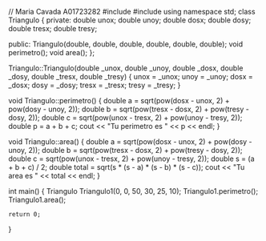 // Maria Cavada A01723282
#include <iostream>
#include <cmath>
using namespace std;
class Triangulo {
private:
    double unox;
    double unoy;
    double dosx;
    double dosy;
    double tresx;
    double tresy;

public:
    Triangulo(double, double, double, double, double, double);
    void perimetro();
    void area();
};

Triangulo::Triangulo(double _unox, double _unoy, double _dosx, double _dosy, double _tresx, double _tresy) {
    unox = _unox;
    unoy = _unoy;
    dosx = _dosx;
    dosy = _dosy;
    tresx = _tresx;
    tresy = _tresy;
}

void Triangulo::perimetro() {
    double a = sqrt(pow(dosx - unox, 2) + pow(dosy - unoy, 2));
    double b = sqrt(pow(tresx - dosx, 2) + pow(tresy - dosy, 2));
    double c = sqrt(pow(unox - tresx, 2) + pow(unoy - tresy, 2));
    double p = a + b + c;
    cout << "Tu perimetro es " << p << endl;
}

void Triangulo::area() {
    double a = sqrt(pow(dosx - unox, 2) + pow(dosy - unoy, 2));
    double b = sqrt(pow(tresx - dosx, 2) + pow(tresy - dosy, 2));
    double c = sqrt(pow(unox - tresx, 2) + pow(unoy - tresy, 2));
    double s = (a + b + c) / 2;
    double total = sqrt(s * (s - a) * (s - b) * (s - c));
    cout << "Tu area es " << total << endl;
}

int main() {
    Triangulo Triangulo1(0, 0, 50, 30, 25, 10);
    Triangulo1.perimetro();
    Triangulo1.area();

    return 0;
}
